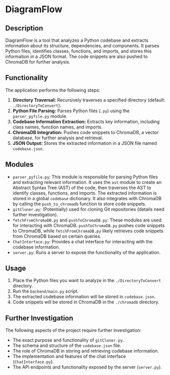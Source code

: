 # DiagramFlow

## Description

DiagramFlow is a tool that analyzes a Python codebase and extracts information about its structure, dependencies, and components. It parses Python files, identifies classes, functions, and imports, and stores this information in a JSON format. The code snippets are also pushed to ChromaDB for further analysis.

## Functionality

The application performs the following steps:

1.  **Directory Traversal:** Recursively traverses a specified directory (default: `./DirectoryToConvert`).
2.  **Python File Parsing:** Parses Python files (`.py`) using the `parser_pyfile.py` module.
3.  **Codebase Information Extraction:** Extracts key information, including class names, function names, and imports.
4.  **ChromaDB Integration:** Pushes code snippets to ChromaDB, a vector database, for further analysis and retrieval.
5.  **JSON Output:** Stores the extracted information in a JSON file named `codebase.json`.

## Modules

*   `parser_pyfile.py`: This module is responsible for parsing Python files and extracting relevant information. It uses the `ast` module to create an Abstract Syntax Tree (AST) of the code, then traverses the AST to identify classes, functions, and imports. The extracted information is stored in a global `codebase` dictionary. It also integrates with ChromaDB by calling the `push_to_chromadb` function to store code snippets.
*   `gitCloner.py`: (Potentially) used for cloning Git repositories (details need further investigation).
*   `fetchFromChromaDB.py` and `pushToChromaDB.py`: These modules are used for interacting with ChromaDB. `pushToChromaDB.py` pushes code snippets to ChromaDB, while `fetchFromChromaDB.py` likely retrieves code snippets from ChromaDB based on certain queries.
*   `ChatInterface.py`: Provides a chat interface for interacting with the codebase information.
*   `server.py`: Runs a server to expose the functionality of the application.

## Usage

1.  Place the Python files you want to analyze in the `./DirectoryToConvert` directory.
2.  Run the `backend/main.py` script.
3.  The extracted codebase information will be stored in `codebase.json`.
4.  Code snippets will be stored in ChromaDB in the `./chromadb` directory.

## Further Investigation

The following aspects of the project require further investigation:

*   The exact purpose and functionality of `gitCloner.py`.
*   The schema and structure of the `codebase.json` file.
*   The role of ChromaDB in storing and retrieving codebase information.
*   The implementation and features of the chat interface (`ChatInterface.py`).
*   The API endpoints and functionality exposed by the server (`server.py`).
